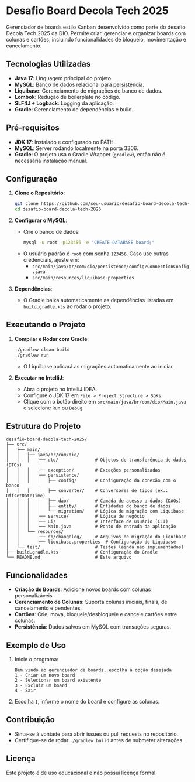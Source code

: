 # Desafio Board Decola Tech 2025

Gerenciador de boards estilo Kanban desenvolvido como parte do desafio Decola Tech 2025 da DIO. Permite criar, gerenciar e organizar boards com colunas e cartões, incluindo funcionalidades de bloqueio, movimentação e cancelamento.

## Tecnologias Utilizadas
- **Java 17**: Linguagem principal do projeto.
- **MySQL**: Banco de dados relacional para persistência.
- **Liquibase**: Gerenciamento de migrações de banco de dados.
- **Lombok**: Redução de boilerplate no código.
- **SLF4J + Logback**: Logging da aplicação.
- **Gradle**: Gerenciamento de dependências e build.

## Pré-requisitos
- **JDK 17**: Instalado e configurado no PATH.
- **MySQL**: Server rodando localmente na porta 3306.
- **Gradle**: O projeto usa o Gradle Wrapper (`gradlew`), então não é necessária instalação manual.

## Configuração
1. **Clone o Repositório**:
   ```bash
   git clone https://github.com/seu-usuario/desafio-board-decola-tech-2025.git
   cd desafio-board-decola-tech-2025
   ```

2. **Configurar o MySQL**:
   - Crie o banco de dados:
     ```bash
     mysql -u root -p123456 -e "CREATE DATABASE board;"
     ```
   - O usuário padrão é `root` com senha `123456`. Caso use outras credenciais, ajuste em:
     - `src/main/java/br/com/dio/persistence/config/ConnectionConfig.java`
     - `src/main/resources/liquibase.properties`

3. **Dependências**:
   - O Gradle baixa automaticamente as dependências listadas em `build.gradle.kts` ao rodar o projeto.

## Executando o Projeto
1. **Compilar e Rodar com Gradle**:
   ```bash
   ./gradlew clean build
   ./gradlew run
   ```
   - O Liquibase aplicará as migrações automaticamente ao iniciar.

2. **Executar no IntelliJ**:
   - Abra o projeto no IntelliJ IDEA.
   - Configure o JDK 17 em `File > Project Structure > SDKs`.
   - Clique com o botão direito em `src/main/java/br/com/dio/Main.java` e selecione `Run` ou `Debug`.

## Estrutura do Projeto
```
desafio-board-decola-tech-2025/
├── src/
│   ├── main/
│   │   ├── java/br/com/dio/
│   │   │   ├── dto/              # Objetos de transferência de dados (DTOs)
│   │   │   ├── exception/        # Exceções personalizadas
│   │   │   ├── persistence/
│   │   │   │   ├── config/       # Configuração da conexão com o banco
│   │   │   │   ├── converter/    # Conversores de tipos (ex.: OffsetDateTime)
│   │   │   │   ├── dao/          # Camada de acesso a dados (DAOs)
│   │   │   │   ├── entity/       # Entidades do banco de dados
│   │   │   │   └── migration/    # Lógica de migração com Liquibase
│   │   │   ├── service/          # Lógica de negócio
│   │   │   ├── ui/               # Interface de usuário (CLI)
│   │   │   └── Main.java         # Ponto de entrada da aplicação
│   │   └── resources/
│   │       ├── db/changelog/     # Arquivos de migração do Liquibase
│   │       └── liquibase.properties  # Configuração do Liquibase
│   └── test/                     # Testes (ainda não implementados)
├── build.gradle.kts              # Configuração do Gradle
└── README.md                     # Este arquivo
```

## Funcionalidades
- **Criação de Boards**: Adicione novos boards com colunas personalizáveis.
- **Gerenciamento de Colunas**: Suporta colunas iniciais, finais, de cancelamento e pendentes.
- **Cartões**: Crie, mova, bloqueie/desbloqueie e cancele cartões entre colunas.
- **Persistência**: Dados salvos em MySQL com transações seguras.

## Exemplo de Uso
1. Inicie o programa:
   ```
   Bem vindo ao gerenciador de boards, escolha a opção desejada
   1 - Criar um novo board
   2 - Selecionar um board existente
   3 - Excluir um board
   4 - Sair
   ```
2. Escolha `1`, informe o nome do board e configure as colunas.

## Contribuição
- Sinta-se à vontade para abrir issues ou pull requests no repositório.
- Certifique-se de rodar `./gradlew build` antes de submeter alterações.

## Licença
Este projeto é de uso educacional e não possui licença formal.
